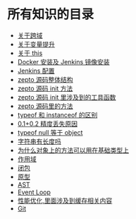 <!--
 * @Author: your name
 * @Date: 2019-09-02 15:47:25
 * @LastEditTime: 2020-08-29 09:31:53
 * @LastEditors: Please set LastEditors
 * @Description: In User Settings Edit
 * @FilePath: /learningnotes/directory.md
-->

# 所有知识的目录

- [关于跨域](./crossDomain/跨域.md)
- [关于变量提升](./aboutHoist/变量提升.md)
- [关于 this](./this/this.md)
- [Docker 安装及 Jenkins 镜像安装](./docker/dockerInstallJenkins.md)
- [Jenkins 配置](./jenkinsconfig/jenkinsConfig.md)
- [zepto 源码整体结构](./zepto/zepto整体结构.md)
- [zepto 源码 init 方法](./zepto/zepto.init方法.md)
- [zepto 源码 init 里涉及到的工具函数](./zepto/zepto.init里的工具函数.md)
- [zepto 源码里的方法](./zepto/zepto源码方法.md)
- [typeof 和 instanceof 的区别](./整理/typeof和instanceof的区别.md)
- [0.1+0.2 精度丢失原因](./整理/0.1+0.2为什么精度会丢失.md)
- [typeof null 等于 object](./整理/typeof%20null%20为什么等于object.md)
- [字符串有长度吗](./整理/字符串长度.md)
- [为什么对象上的方法可以用在基础类型上](./整理/为什么基础类型可以使用对象上的方法.md)
- [作用域](./整理/作用域.md)
- [闭包](./整理/闭包.md)
- [原型](./整理/原型.md)
- [AST](./整理/AST及JS编译原理.md)
- [Event Loop](./整理/Event%20Loop.md)
- [性能优化,里面涉及到缓存相关内容](./整理/性能优化.md)
- [Git](./git/git.md)